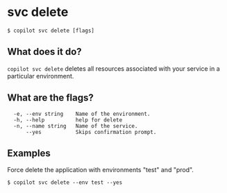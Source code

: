 # svc delete
```console
$ copilot svc delete [flags]
```

## What does it do?

`copilot svc delete` deletes all resources associated with your service in a particular environment.

## What are the flags?

```
  -e, --env string    Name of the environment.
  -h, --help          help for delete
  -n, --name string   Name of the service.
      --yes           Skips confirmation prompt.
```

## Examples
Force delete the application with environments "test" and "prod".
```console
$ copilot svc delete --env test --yes
```

